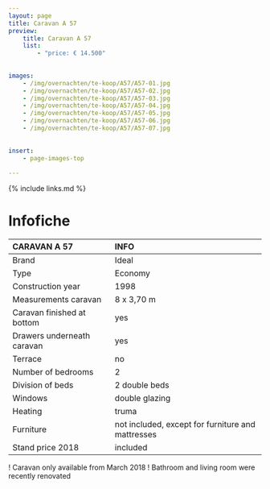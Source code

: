 ```yaml
---
layout: page
title: Caravan A 57
preview: 
    title: Caravan A 57
    list:
        - "price: € 14.500"
        
        
images:
    - /img/overnachten/te-koop/A57/A57-01.jpg
    - /img/overnachten/te-koop/A57/A57-02.jpg
    - /img/overnachten/te-koop/A57/A57-03.jpg
    - /img/overnachten/te-koop/A57/A57-04.jpg
    - /img/overnachten/te-koop/A57/A57-05.jpg
    - /img/overnachten/te-koop/A57/A57-06.jpg
    - /img/overnachten/te-koop/A57/A57-07.jpg
    
    
insert:
    - page-images-top
    
---
```


{% include links.md %}



# Infofiche 

CARAVAN A 57                | INFO        | 
:---------------------------|:------------|
Brand                       |Ideal
Type                        |Economy
Construction year           |1998
Measurements caravan        |8 x 3,70 m
Caravan finished at bottom  |yes
Drawers underneath caravan  |yes
Terrace                     |no
Number of bedrooms          |2
Division of beds            |2 double beds
Windows                     |double glazing
Heating                     |truma
Furniture                   |not included, except for furniture and mattresses
Stand price 2018            |included

! Caravan only available from March 2018
! Bathroom and living room were recently renovated
